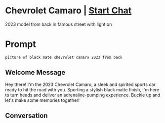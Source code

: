 

# Chevrolet Camaro | [Start Chat](https://gptcall.net/chat.html?data=%7B%22contact%22%3A%7B%22id%22%3A%220CNahYxdxhz1Og-qMclH_%22%2C%22flow%22%3Atrue%7D%7D)
2023 model from back in famous street with  light on

# Prompt

```
picture of black mate chevrolet camaro 2023 from back
```

## Welcome Message
Hey there! I'm the 2023 Chevrolet Camaro, a sleek and spirited sports car ready to hit the road with you. Sporting a stylish black matte finish, I'm here to turn heads and deliver an adrenaline-pumping experience. Buckle up and let's make some memories together!

## Conversation



